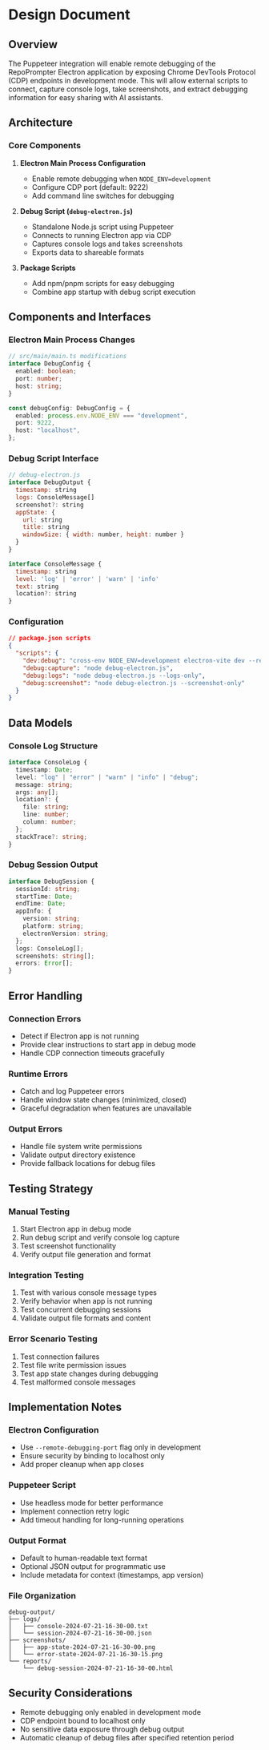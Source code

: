 # Design Document

## Overview

The Puppeteer integration will enable remote debugging of the RepoPrompter Electron application by exposing Chrome DevTools Protocol (CDP) endpoints in development mode. This will allow external scripts to connect, capture console logs, take screenshots, and extract debugging information for easy sharing with AI assistants.

## Architecture

### Core Components

1. **Electron Main Process Configuration**

   - Enable remote debugging when `NODE_ENV=development`
   - Configure CDP port (default: 9222)
   - Add command line switches for debugging

2. **Debug Script (`debug-electron.js`)**

   - Standalone Node.js script using Puppeteer
   - Connects to running Electron app via CDP
   - Captures console logs and takes screenshots
   - Exports data to shareable formats

3. **Package Scripts**
   - Add npm/pnpm scripts for easy debugging
   - Combine app startup with debug script execution

## Components and Interfaces

### Electron Main Process Changes

```typescript
// src/main/main.ts modifications
interface DebugConfig {
  enabled: boolean;
  port: number;
  host: string;
}

const debugConfig: DebugConfig = {
  enabled: process.env.NODE_ENV === "development",
  port: 9222,
  host: "localhost",
};
```

### Debug Script Interface

```javascript
// debug-electron.js
interface DebugOutput {
  timestamp: string
  logs: ConsoleMessage[]
  screenshot?: string
  appState: {
    url: string
    title: string
    windowSize: { width: number, height: number }
  }
}

interface ConsoleMessage {
  timestamp: string
  level: 'log' | 'error' | 'warn' | 'info'
  text: string
  location?: string
}
```

### Configuration

```json
// package.json scripts
{
  "scripts": {
    "dev:debug": "cross-env NODE_ENV=development electron-vite dev --remote-debugging-port=9222",
    "debug:capture": "node debug-electron.js",
    "debug:logs": "node debug-electron.js --logs-only",
    "debug:screenshot": "node debug-electron.js --screenshot-only"
  }
}
```

## Data Models

### Console Log Structure

```typescript
interface ConsoleLog {
  timestamp: Date;
  level: "log" | "error" | "warn" | "info" | "debug";
  message: string;
  args: any[];
  location?: {
    file: string;
    line: number;
    column: number;
  };
  stackTrace?: string;
}
```

### Debug Session Output

```typescript
interface DebugSession {
  sessionId: string;
  startTime: Date;
  endTime: Date;
  appInfo: {
    version: string;
    platform: string;
    electronVersion: string;
  };
  logs: ConsoleLog[];
  screenshots: string[];
  errors: Error[];
}
```

## Error Handling

### Connection Errors

- Detect if Electron app is not running
- Provide clear instructions to start app in debug mode
- Handle CDP connection timeouts gracefully

### Runtime Errors

- Catch and log Puppeteer errors
- Handle window state changes (minimized, closed)
- Graceful degradation when features are unavailable

### Output Errors

- Handle file system write permissions
- Validate output directory existence
- Provide fallback locations for debug files

## Testing Strategy

### Manual Testing

1. Start Electron app in debug mode
2. Run debug script and verify console log capture
3. Test screenshot functionality
4. Verify output file generation and format

### Integration Testing

1. Test with various console message types
2. Verify behavior when app is not running
3. Test concurrent debugging sessions
4. Validate output file formats and content

### Error Scenario Testing

1. Test connection failures
2. Test file write permission issues
3. Test app state changes during debugging
4. Test malformed console messages

## Implementation Notes

### Electron Configuration

- Use `--remote-debugging-port` flag only in development
- Ensure security by binding to localhost only
- Add proper cleanup when app closes

### Puppeteer Script

- Use headless mode for better performance
- Implement connection retry logic
- Add timeout handling for long-running operations

### Output Format

- Default to human-readable text format
- Optional JSON output for programmatic use
- Include metadata for context (timestamps, app version)

### File Organization

```
debug-output/
├── logs/
│   ├── console-2024-07-21-16-30-00.txt
│   └── session-2024-07-21-16-30-00.json
├── screenshots/
│   ├── app-state-2024-07-21-16-30-00.png
│   └── error-state-2024-07-21-16-30-15.png
└── reports/
    └── debug-session-2024-07-21-16-30-00.html
```

## Security Considerations

- Remote debugging only enabled in development mode
- CDP endpoint bound to localhost only
- No sensitive data exposure through debug output
- Automatic cleanup of debug files after specified retention period
